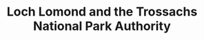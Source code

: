 ---
schema: default
title: Loch Lomond and the Trossachs National Park Authority
description: Non-departmental public body. Part of Scottish Government
logo: ''
type:
- Non-Departmental Public Body
portal_url: ''
org_url: https://www.lochlomond-trossachs.org/
twitter_handle: 
wikidata_qid: Q104246092
wdtk_id: loch_lomond_and_the_trossachs_national_park_authority
---